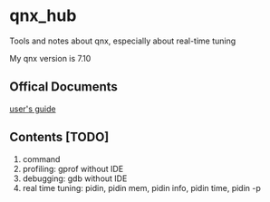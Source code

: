 # qnx_hub

Tools and notes about qnx, especially about real-time tuning

My qnx version is 7.10

## Offical Documents

[user's guide](https://www.qnx.com/developers/docs/7.1/#com.qnx.doc.ide.userguide/topic/about.html)

## Contents [TODO]

1. command
2. profiling: gprof without IDE
3. debugging: gdb without IDE
4. real time tuning: pidin, pidin mem, pidin info, pidin time, pidin -p
